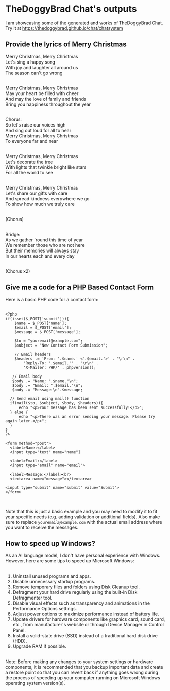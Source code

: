 # TheDoggyBrad Chat's outputs
I am showcasing some of the generated and works of TheDoggyBrad Chat.
Try it at https://thedoggybrad.github.io/chat/chatsystem

## Provide the lyrics of Merry Christmas
Merry Christmas, Merry Christmas<br>
Let's sing a happy song<br>
With joy and laughter all around us<br>
The season can't go wrong<br><br>

Merry Christmas, Merry Christmas<br>
May your heart be filled with cheer<br>
And may the love of family and friends<br>
Bring you happiness throughout the year<br><br>

Chorus:<br>
So let's raise our voices high<br>
And sing out loud for all to hear<br>
Merry Christmas, Merry Christmas<br>
To everyone far and near<br><br>

Merry Christmas, Merry Christmas<br>
Let's decorate the tree<br>
With lights that twinkle bright like stars<br>
For all the world to see<br><br>

Merry Christmas, Merry Christmas<br>
Let's share our gifts with care<br>
And spread kindness everywhere we go<br>
To show how much we truly care<br><br>

(Chorus)<br><br>

Bridge: <br>
As we gather 'round this time of year <br>
We remember those who are not here  <br>
But their memories will always stay  <br>
In our hearts each and every day  <br><br>

(Chorus x2)

## Give me a code for a PHP Based Contact Form
Here is a basic PHP code for a contact form:<br><br>

```
<?php
if(isset($_POST['submit'])){
    $name = $_POST['name'];
    $email = $_POST['email'];
    $message = $_POST['message'];

    $to = "youremail@example.com";
    $subject = "New Contact Form Submission";
    
    // Email headers
    $headers .= 'From: '.$name.' <'.$email.'>' . "\r\n" .
        'Reply-To: '.$email.'' . "\r\n" .
        'X-Mailer: PHP/' . phpversion();

   // Email body
   $body .= "Name: ".$name."\n";
   $body .= "Email: ".$email."\n";
   $body .= "Message:\n".$message;

  // Send email using mail() function
  if(mail($to, $subject, $body, $headers)){
      echo "<p>Your message has been sent successfully!</p>";
  } else {
      echo "<p>There was an error sending your message. Please try again later.</p>";
  }
}
?>

<form method="post">
  <label>Name:</label>
  <input type="text" name="name"]

  <label>Email:</label>
  <input type="email" name="email">

  <label>Message:</label><br>
  <textarea name="message"></textarea>

<input type="submit" name="submit" value="Submit">
</form>
```
<br>

Note that this is just a basic example and you may need to modify it to fit your specific needs (e.g. adding validation or additional fields). Also make sure to replace `youremail@example.com` with the actual email address where you want to receive the messages.

## How to speed up Windows?
As an AI language model, I don't have personal experience with Windows. However, here are some tips to speed up Microsoft Windows:<br><br>

1. Uninstall unused programs and apps.<br>
2. Disable unnecessary startup programs.<br>
3. Remove temporary files and folders using Disk Cleanup tool.<br>
4. Defragment your hard drive regularly using the built-in Disk Defragmenter tool.<br>
5. Disable visual effects such as transparency and animations in the Performance Options settings.<br>
6. Adjust power options to maximize performance instead of battery life.<br>
7. Update drivers for hardware components like graphics card, sound card, etc., from manufacturer's website or through Device Manager in Control Panel.<br>
8. Install a solid-state drive (SSD) instead of a traditional hard disk drive (HDD).<br>
9. Upgrade RAM if possible.<br><br>

Note: Before making any changes to your system settings or hardware components, it is recommended that you backup important data and create a restore point so that you can revert back if anything goes wrong during the process of speeding up your computer running on Microsoft Windows operating system version(s).
